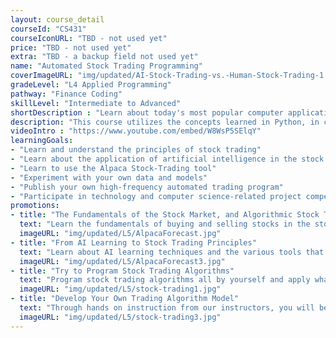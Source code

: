 ```yaml
---
layout: course_detail
courseId: "CS431"
courseIconURL: "TBD - not used yet"
price: "TBD - not used yet"
extra: "TBD - a backup field not used yet"
name: "Automated Stock Trading Programming"
coverImageURL: "img/updated/AI-Stock-Trading-vs.-Human-Stock-Trading-1.jpg"
gradeLevel: "L4 Applied Programming"
pathway: "Finance Coding"
skillLevel: "Intermediate to Advanced"
shortDescription : "Learn about today's most popular computer applications: Artificial Intelligence and Algorithmic Stock Trading"
description: "This course utilizes the concepts learned in Python, in combination with the Alpaca Stock-Trading API to help students develop their own stock-trading algorithms. This course will introduce the fundamentals of buying/selling stocks in the stock-market, as well as algorithmic trading. Towards the end of the course, students will study and build some advanced trading algorithm models used in the real world."
videoIntro : "https://www.youtube.com/embed/W8WsP5SElqY"
learningGoals:
- "Learn and understand the principles of stock trading"
- "Learn about the application of artificial intelligence in the stock market"
- "Learn to use the Alpaca Stock-Trading tool"
- "Experiment with your own data and models"
- "Publish your own high-frequency automated trading program"
- "Participate in technology and computer science-related project competitions"
promotions:
- title: "The Fundamentals of the Stock Market, and Algorithmic Stock Trading"
  text: "Learn the fundamentals of buying and selling stocks in the stock market, and algorithmic stock trading. Advance your knowledge of the stock market."
  imageURL: "img/updated/L5/AlpacaForecast.jpg"
- title: "From AI Learning to Stock Trading Principles"
  text: "Learn about AI learning techniques and the various tools that programmers can use to succeed in the stock market. Experiment with your own data and algorithmic models and see what you can acheive."
  imageURL: "img/updated/L5/AlpacaForecast3.jpg"
- title: "Try to Program Stock Trading Algorithms"
  text: "Program stock trading algorithms all by yourself and apply what you have learned about AI in practice."
  imageURL: "img/updated/L5/stock-trading1.jpg"
- title: "Develop Your Own Trading Algorithm Model"
  text: "Through hands on instruction from our instructors, you will be able to program and build some advanced trading algorithm models for real-world use that can trade in the real stock market."
  imageURL: "img/updated/L5/stock-trading3.jpg"
---
```

